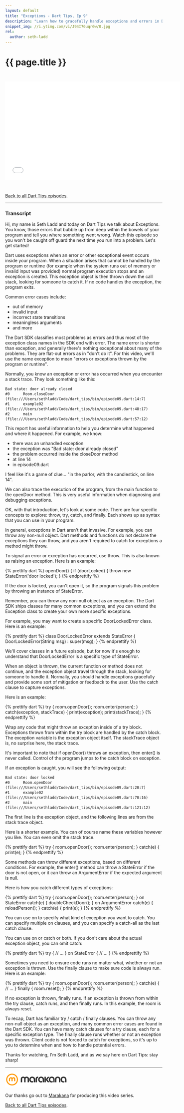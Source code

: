 ```yaml
---
layout: default
title: "Exceptions - Dart Tips, Ep 9"
description: "Learn how to gracefully handle exceptions and errors in Dart. Don't get caught off guard the next time you run into an error, learn more about try, catch, finally, and throw."
snippet_img: //i.ytimg.com/vi/J94I70uqr6w/0.jpg
rel:
  author: seth-ladd
---
```


# {{ page.title }}

<iframe style="margin: 25px 0 25px 0" width="560" height="315"
src="//www.youtube.com/embed/J94I70uqr6w" frameborder="0"
allowfullscreen></iframe>

[Back to all Dart Tips episodes](/dart-tips/).

<hr>

### Transcript

Hi, my name is Seth Ladd and today on Dart Tips we talk about Exceptions. You
know, those errors that bubble up from deep within the bowels of your program
and tell you where something went wrong. Watch this episode so you won't be
caught off guard the next time you run into a problem. Let's get started!

Dart uses exceptions when an error or other exceptional event occurs inside your
program. When a situation arises that cannot be handled by the program or
runtime (for example when the system runs out of memory or invalid input was
provided) normal program execution stops and an exception is created. This
exception object is then thrown down the call stack, looking for someone to
catch it. If no code handles the exception, the program exits.

Common error cases include:

* out of memory
* invalid input
* incorrect state transitions
* meaningless arguments
* and more

The Dart SDK classifies most problems as errors and thus most of the exception
class names in the SDK end with error. The name error is shorter than exception,
and generally there's nothing exceptional about many of the problems. They are
flat-out errors as in "don't do it". For this video, we'll use the name
exception to mean "errors or exceptions thrown by the program or runtime".

Normally, you know an exception or error has occurred when you encounter a stack
trace. They look something like this:

    Bad state: door already closed
    #0      Room.closeDoor (file:///Users/sethladd/Code/dart_tips/bin/episode09.dart:14:7)
    #1      example02 (file:///Users/sethladd/Code/dart_tips/bin/episode09.dart:48:17)
    #2      main (file:///Users/sethladd/Code/dart_tips/bin/episode09.dart:57:12)

This report has useful information to help you determine what happened and where
it happened. For example, we know:

* there was an unhandled exception
* the exception was "Bad state: door already closed"
* the problem occurred inside the closeDoor method
* at line 14
* in episode09.dart

I feel like it's a game of clue... "in the parlor, with the candlestick, on line
14".

We can also trace the execution of the program, from the main function to the
openDoor method. This is very useful information when diagnosing and debugging
exceptions.

OK, with that introduction, let's look at some code. There are four specific
concepts to explore: throw, try, catch, and finally. Each shows up as syntax
that you can use in your program.

In general, exceptions in Dart aren't that invasive. For example, you can throw
any non-null object. Dart methods and functions do not declare the exceptions
they can throw, and you aren't required to catch for exceptions a method might
throw.

To signal an error or exception has occurred, use throw. This is also known as
raising an exception. Here is an example:

{% prettify dart %}
openDoor() {
  if (doorLocked) {
    throw new StateError('door locked');
  }
{% endprettify %}

If the door is locked, you can't open it, so the program signals this problem by
throwing an instance of StateError.

Remember, you can throw any non-null object as an exception. The Dart SDK ships
classes for many common exceptions, and you can extend the Exception class to
create your own more specific exceptions.

For example, you may want to create a specific DoorLockedError class. Here is an
example:

{% prettify dart %}
class DoorLockedError extends StateError {
  DoorLockedError(String msg) : super(msg);
}
{% endprettify %}

We'll cover classes in a future episode, but for now it's enough to understand
that DoorLockedError is a specific type of StateError.

When an object is thrown, the current function or method does not continue, and
the exception object travel through the stack, looking for someone to handle it.
Normally, you should handle exceptions gracefully and provide some sort of
mitigation or feedback to the user. Use the catch clause to capture exceptions.

Here is an example:

{% prettify dart %}
try {
  room.openDoor();
  room.enter(person);
} catch(exception, stackTrace) {
  print(exception);
  print(stackTrace);
}
{% endprettify %}

Wrap any code that might throw an exception inside of a try block. Exceptions
thrown from within the try block are handled by the catch block. The exception
variable is the exception object itself. The stackTrace object is, no surprise
here, the stack trace.

It's important to note that if openDoor() throws an exception, then enter() is
never called. Control of the program jumps to the catch block on exception.

If an exception is caught, you will see the following output:

    Bad state: door locked
    #0      Room.openDoor (file:///Users/sethladd/Code/dart_tips/bin/episode09.dart:20:7)
    #1      example02 (file:///Users/sethladd/Code/dart_tips/bin/episode09.dart:70:16)
    #2      main (file:///Users/sethladd/Code/dart_tips/bin/episode09.dart:121:12)

The first line is the exception object, and the following lines are from the
stack trace object.

Here is a shorter example. You can of course name these variables however you
like. You can even omit the stack trace.

{% prettify dart %}
try {
  room.openDoor();
  room.enter(person);
} catch(e) {
  print(e);
}
{% endprettify %}

Some methods can throw different exceptions, based on different conditions. For
example, the enter() method can throw a StateError if the door is not open, or
it can throw an ArgumentError if the expected argument is null.

Here is how you catch different types of exceptions:

{% prettify dart %}
try {
  room.openDoor();
  room.enter(person);
} on StateError catch(e) {
  doubleCheckDoor();
} on ArgumentError catch(e) {
  reloadPerson();
} catch(e) {
  print(e);
}
{% endprettify %}

You can use on to specify what kind of exception you want to catch. You can
specify multiple on clauses, and you can specify a catch-all as the last catch
clause.

You can use on or catch or both. If you don't care about the actual exception
object, you can omit catch:

{% prettify dart %}
try {
  // …
} on StateError {
  // …
}
{% endprettify %}

Sometimes you need to ensure code runs no matter what, whether or not an
exception is thrown. Use the finally clause to make sure code is always run.
Here is an example:

{% prettify dart %}
try {
  room.openDoor();
  room.enter(person);
} catch(e) {
  // ...
} finally {
  room.reset();
}
{% endprettify %}

If no exception is thrown, finally runs. If an exception is thrown from within
the try clause, catch runs, and then finally runs. In this example, the room is
always reset.

To recap, Dart has familiar try / catch / finally clauses. You can throw any
non-null object as an exception, and many common error cases are found in the
Dart SDK. You can have many catch clauses for a try clause, each for a specific
exception type. The finally clause runs whether or not an exception was thrown.
Client code is not forced to catch for exceptions, so it's up to you to
determine when and how to handle potential errors.

Thanks for watching, I'm Seth Ladd, and as we say here on Dart Tips: stay sharp!

<hr>

<img src="imgs/marakana-logo.png" alt="Marakana Logo">

Our thanks go out to [Marakana](http://www.marakana.com) for producing this
video series.

[Back to all Dart Tips episodes](/dart-tips/).